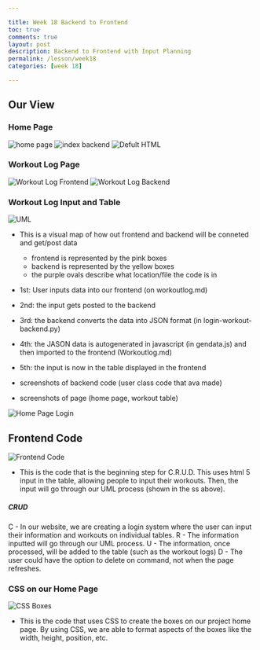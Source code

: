 ```yaml
---

title: Week 18 Backend to Frontend
toc: true
comments: true
layout: post
description: Backend to Frontend with Input Planning
permalink: /lesson/week18
categories: [week 18]

---
```



## Our View

### Home Page
![home page]({{site.baseurl}}/images/homepage.jpg)
![index backend]({{site.baseurl}}/images/indexpagebackend.jpg)
![Defult HTML]({{site.baseurl}}/images/defaulthtmlcode.jpg)

### Workout Log Page
![Workout Log Frontend]({{site.baseurl}}/images/workoutlogfrontend.jpg)
![Workout Log Backend]({{site.baseurl}}/images/formbackend.jpg)

### Workout Log Input and Table
![UML]({{site.baseurl}}/images/Backend-Frontend-UML.png)
- This is a visual map of how out frontend and backend will be conneted and get/post data
    - frontend is represented by the pink boxes
    - backend is represented by the yellow boxes
    - the purple ovals describe what location/file the code is in
- 1st: User inputs data into our frontend (on workoutlog.md)
- 2nd: the input gets posted to the backend
- 3rd: the backend converts the data into JSON format (in login-workout-backend.py)
- 4th: the JASON data is autogenerated in javascript (in gendata.js) and then imported to the frontend (Workoutlog.md) 
- 5th: the input is now in the table displayed in the frontend




- screenshots of backend code (user class code that ava made)
- screenshots of page (home page, workout table)

![Home Page Login]({{site.baseurl}}/images/LoginButton.png)

## Frontend Code

![Frontend Code]({{site.baseurl}}/images/BeginningStepforCrud.png)
- This is the code that is the beginning step for C.R.U.D. This uses html 5 input in the table, allowing people to input their workouts. Then, the input will go through our UML process (shown in the ss above).

##### CRUD
C - In our website, we are creating a login system where the user can input their information and workouts on individual tables.
R - The information inputted will go through our UML process.
U - The information, once processed, will be added to the table (such as the workout logs)
D - The user could have the option to delete on command, not when the page refreshes.

### CSS on our Home Page

![CSS Boxes]({{site.baseurl}}/images/CSSboxes.png)
- This is the code that uses CSS to create the boxes on our project home page. By using CSS, we are able to format aspects of the boxes like the width, height, position, etc.
